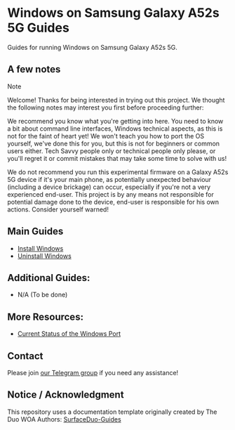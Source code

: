 # Windows on Samsung Galaxy A52s 5G Guides

Guides for running Windows on Samsung Galaxy A52s 5G.

## A few notes

> [!NOTE]
> Welcome! Thanks for being interested in trying out this project. We thought the following notes may interest you first before proceeding further:
>
> We recommend you know what you're getting into here. You need to know a bit about command line interfaces, Windows technical aspects, as this is not for the faint of heart yet! We won't teach you how to port the OS yourself, we've done this for you, but this is not for beginners or common users either. Tech Savvy people only or technical people only please, or you'll regret it or commit mistakes that may take some time to solve with us!
>
> We do not recommend you run this experimental firmware on a Galaxy A52s 5G device if it's your main phone, as potentially unexpected behaviour (including a device brickage) can occur, especially if you're not a very experienced end-user. This project is by any means not responsible for potential damage done to the device, end-user is responsible for his own actions. Consider yourself warned! 


## Main Guides

- [Install Windows](Install/InstallWindowsOptions.md)
- [Uninstall Windows](Install/Uninstall.md)

## Additional Guides:

- N/A (To be done)

## More Resources:

- [Current Status of the Windows Port](Status.md)

## Contact

Please join [our Telegram group](https://t.me/a52sxq_uefi) if you need any assistance!

## Notice / Acknowledgment

This repository uses a documentation template originally created by The Duo WOA Authors: [SurfaceDuo-Guides](https://github.com/WOA-Project/SurfaceDuo-Guides)
